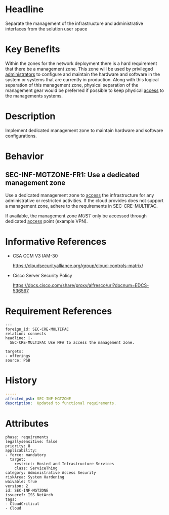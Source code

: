 # Headline

Separate the management of the infrastructure and administrative
interfaces from the solution user space

# Key Benefits

Within the zones for the network deployment there is a hard requirement
that there be a management zone. This zone will be used by privileged
[administrators](#DEF_Administrator) to configure and maintain the
hardware and software in the system or systems that are currently in
production. Along with this logical separation of this management zone,
physical separation of the management gear would be preferred if
possible to keep physical [access](#DEF_Access) to the managements
systems.

# Description

Implement dedicated management zone to maintain hardware and software
configurations.

# Behavior

## SEC-INF-MGTZONE-FR1: Use a dedicated management zone
Use a dedicated management zone to [access](#DEF_Access) the
infrastructure for any administrative or restricted activities. If the
cloud provides does not support a management zone, adhere to the
requirements in SEC-CRE-MULTIFAC.

If available, the management zone _MUST_ only be accessed through
dedicated [access](#DEF_Access) point (example VPN).

# Informative References

-   CSA CCM V3 IAM-30

    <https://cloudsecurityalliance.org/group/cloud-controls-matrix/>

-   Cisco Server Security Policy

    <https://docs.cisco.com/share/proxy/alfresco/url?docnum=EDCS-536567>

# Requirement References

    ---
    foreign_id: SEC-CRE-MULTIFAC
    relation: connects
    headline: |-
      SEC-CRE-MULTIFAC Use MFA to access the management zone.

    targets:
    - offerings
    source: PSB

# History


```yaml
-----
affected_psb: SEC-INF-MGTZONE
description:  Updated to functional requirements.
```

# Attributes

    phase: requirements
    legallysensitive: false
    priority: 8
    applicability:
    - force: mandatory
      target:
        restrict: Hosted and Infrastructure Services
        class: ServiceThing
    category: Administrative Access Security
    riskArea: System Hardening
    waivable: true
    version: 2
    id: SEC-INF-MGTZONE
    issueref: ISS_NetArch
    tags:
    - CloudCritical
    - Cloud
